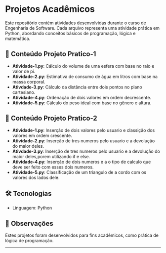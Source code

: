 # Projetos Acadêmicos

Este repositório contém atividades desenvolvidas durante o curso de Engenharia de Software. Cada arquivo representa uma atividade prática em Python, abordando conceitos básicos de programação, lógica e matemática.

## 📁 Conteúdo Projeto Pratico-1 

- **Atividade-1.py**: Cálculo do volume de uma esfera com base no raio e valor de pi.
- **Atividade-2.py**: Estimativa de consumo de água em litros com base na massa corporal.
- **Ativdade-3.py**: Cálculo da distância entre dois pontos no plano cartesiano.
- **Atividade-4.py**: Ordenação de dois valores em ordem decrescente.
- **Atividade-5.py**: Cálculo do peso ideal com base no gênero e altura.
## 📁 Conteúdo Projeto Pratico-2

- **Atividade-1.py**: Inserção de dois valores pelo usuario e classição dos valores em ordem crescente.
- **Atividade-2.py**: Inserção de tres numeros pelo usuario e a devolução do maior deles.
- **Ativdade-3.py**: Inserção de tres numeros pelo usuario e a devolução do maior deles,porem utilizando if e else.
- **Atividade-4.py**: Inserção de dois numeros e a o tipo de calculo que deve ser feito com esses dois numeros.
- **Atividade-5.py**: Classificação de um triangulo de a cordo com os valores dos lados dele.


## 🛠️ Tecnologias

- Linguagem: Python

## 📌 Observações

Estes projetos foram desenvolvidos para fins acadêmicos, como prática de lógica de programação.

---

